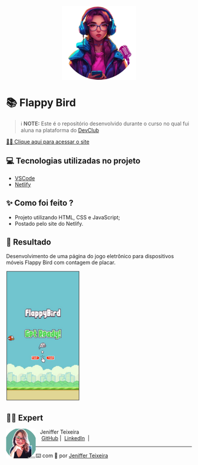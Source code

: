 <p align="center">
    <img width="200" src="https://github.com/jenifferteixeira/natty-or-not/blob/main/assets-git/banner.png">
</p>


# 📚 Flappy Bird

 > ℹ️ **NOTE:** Este é o repositório desenvolvido durante o curso no qual fui aluna na plataforma do [DevClub](https://aulas.devclub.com.br/m/home)

  
<a href="https://jogueflappy.netlify.app/"> 🤳🏻 Clique aqui para acessar o site</a>

## 💻 Tecnologias utilizadas no projeto

- [VSCode](https://code.visualstudio.com/)
- [Netlify](https://app.netlify.com/)


## ✨ Como foi feito ?

- Projeto utilizando HTML, CSS e JavaScript;
- Postado pelo site do Netlify.


## 🚀 Resultado

Desenvolvimento de uma página do jogo eletrônico para dispositivos móveis Flappy Bird com contagem de placar.
<p>
    <img width="200" src="https://github.com/jenifferteixeira/Flappy/blob/main/assets/sprites/tela.JPG">
</p>
  

## 👨‍💻 Expert

<p>
    <img 
      align=left 
      margin=10 
      width=80 
      src="https://github.com/jenifferteixeira/natty-or-not/blob/main/assets-git/1707272285584.jpg"
    />
    <p>&nbsp&nbsp&nbspJeniffer Teixeira<br>
    &nbsp&nbsp&nbsp
    <a href="https://github.com/jenifferteixeira">
    GitHub</a>&nbsp;|&nbsp;
    <a href="www.linkedin.com/in/dev-jeniffer-teixeira/">LinkedIn</a>
&nbsp;|&nbsp;



---

⌨️ com 💙 por [Jeniffer Teixeira](www.linkedin.com/in/dev-jeniffer-teixeira)
